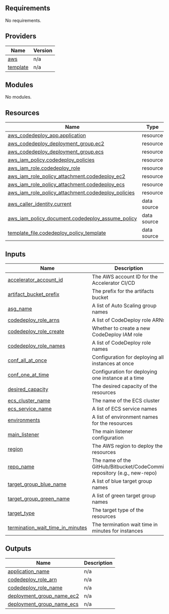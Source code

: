 ## Requirements

No requirements.

## Providers

| Name | Version |
|------|---------|
| <a name="provider_aws"></a> [aws](#provider\_aws) | n/a |
| <a name="provider_template"></a> [template](#provider\_template) | n/a |

## Modules

No modules.

## Resources

| Name | Type |
|------|------|
| [aws_codedeploy_app.application](https://registry.terraform.io/providers/hashicorp/aws/latest/docs/resources/codedeploy_app) | resource |
| [aws_codedeploy_deployment_group.ec2](https://registry.terraform.io/providers/hashicorp/aws/latest/docs/resources/codedeploy_deployment_group) | resource |
| [aws_codedeploy_deployment_group.ecs](https://registry.terraform.io/providers/hashicorp/aws/latest/docs/resources/codedeploy_deployment_group) | resource |
| [aws_iam_policy.codedeploy_policies](https://registry.terraform.io/providers/hashicorp/aws/latest/docs/resources/iam_policy) | resource |
| [aws_iam_role.codedeploy_role](https://registry.terraform.io/providers/hashicorp/aws/latest/docs/resources/iam_role) | resource |
| [aws_iam_role_policy_attachment.codedeploy_ec2](https://registry.terraform.io/providers/hashicorp/aws/latest/docs/resources/iam_role_policy_attachment) | resource |
| [aws_iam_role_policy_attachment.codedeploy_ecs](https://registry.terraform.io/providers/hashicorp/aws/latest/docs/resources/iam_role_policy_attachment) | resource |
| [aws_iam_role_policy_attachment.codedeploy_policies](https://registry.terraform.io/providers/hashicorp/aws/latest/docs/resources/iam_role_policy_attachment) | resource |
| [aws_caller_identity.current](https://registry.terraform.io/providers/hashicorp/aws/latest/docs/data-sources/caller_identity) | data source |
| [aws_iam_policy_document.codedeploy_assume_policy](https://registry.terraform.io/providers/hashicorp/aws/latest/docs/data-sources/iam_policy_document) | data source |
| [template_file.codedeploy_policy_template](https://registry.terraform.io/providers/hashicorp/template/latest/docs/data-sources/file) | data source |

## Inputs

| Name | Description | Type | Default | Required |
|------|-------------|------|---------|:--------:|
| <a name="input_accelerator_account_id"></a> [accelerator\_account\_id](#input\_accelerator\_account\_id) | The AWS account ID for the Accelerator CI/CD | `string` | n/a | yes |
| <a name="input_artifact_bucket_prefix"></a> [artifact\_bucket\_prefix](#input\_artifact\_bucket\_prefix) | The prefix for the artifacts bucket | `string` | n/a | yes |
| <a name="input_asg_name"></a> [asg\_name](#input\_asg\_name) | A list of Auto Scaling group names | `list(string)` | n/a | yes |
| <a name="input_codedeploy_role_arns"></a> [codedeploy\_role\_arns](#input\_codedeploy\_role\_arns) | A list of CodeDeploy role ARNs | `list(string)` | n/a | yes |
| <a name="input_codedeploy_role_create"></a> [codedeploy\_role\_create](#input\_codedeploy\_role\_create) | Whether to create a new CodeDeploy IAM role | `bool` | n/a | yes |
| <a name="input_codedeploy_role_names"></a> [codedeploy\_role\_names](#input\_codedeploy\_role\_names) | A list of CodeDeploy role names | `list(string)` | n/a | yes |
| <a name="input_conf_all_at_once"></a> [conf\_all\_at\_once](#input\_conf\_all\_at\_once) | Configuration for deploying all instances at once | `any` | n/a | yes |
| <a name="input_conf_one_at_time"></a> [conf\_one\_at\_time](#input\_conf\_one\_at\_time) | Configuration for deploying one instance at a time | `any` | n/a | yes |
| <a name="input_desired_capacity"></a> [desired\_capacity](#input\_desired\_capacity) | The desired capacity of the resources | `list(string)` | n/a | yes |
| <a name="input_ecs_cluster_name"></a> [ecs\_cluster\_name](#input\_ecs\_cluster\_name) | The name of the ECS cluster | `any` | n/a | yes |
| <a name="input_ecs_service_name"></a> [ecs\_service\_name](#input\_ecs\_service\_name) | A list of ECS service names | `list(string)` | n/a | yes |
| <a name="input_environments"></a> [environments](#input\_environments) | A list of environment names for the resources | `list(string)` | n/a | yes |
| <a name="input_main_listener"></a> [main\_listener](#input\_main\_listener) | The main listener configuration | `any` | n/a | yes |
| <a name="input_region"></a> [region](#input\_region) | The AWS region to deploy the resources | `string` | n/a | yes |
| <a name="input_repo_name"></a> [repo\_name](#input\_repo\_name) | The name of the GitHub/Bitbucket/CodeCommit repository (e.g., new-repo) | `string` | n/a | yes |
| <a name="input_target_group_blue_name"></a> [target\_group\_blue\_name](#input\_target\_group\_blue\_name) | A list of blue target group names | `list(string)` | n/a | yes |
| <a name="input_target_group_green_name"></a> [target\_group\_green\_name](#input\_target\_group\_green\_name) | A list of green target group names | `list(string)` | n/a | yes |
| <a name="input_target_type"></a> [target\_type](#input\_target\_type) | The target type of the resources | `any` | n/a | yes |
| <a name="input_termination_wait_time_in_minutes"></a> [termination\_wait\_time\_in\_minutes](#input\_termination\_wait\_time\_in\_minutes) | The termination wait time in minutes for instances | `number` | `0` | no |

## Outputs

| Name | Description |
|------|-------------|
| <a name="output_application_name"></a> [application\_name](#output\_application\_name) | n/a |
| <a name="output_codedeploy_role_arn"></a> [codedeploy\_role\_arn](#output\_codedeploy\_role\_arn) | n/a |
| <a name="output_codedeploy_role_name"></a> [codedeploy\_role\_name](#output\_codedeploy\_role\_name) | n/a |
| <a name="output_deployment_group_name_ec2"></a> [deployment\_group\_name\_ec2](#output\_deployment\_group\_name\_ec2) | n/a |
| <a name="output_deployment_group_name_ecs"></a> [deployment\_group\_name\_ecs](#output\_deployment\_group\_name\_ecs) | n/a |
